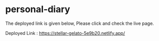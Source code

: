 # personal-diary

The deployed link is given below, Please click and check the live page.

Deployed Link : https://stellar-gelato-5e9b20.netlify.app/
